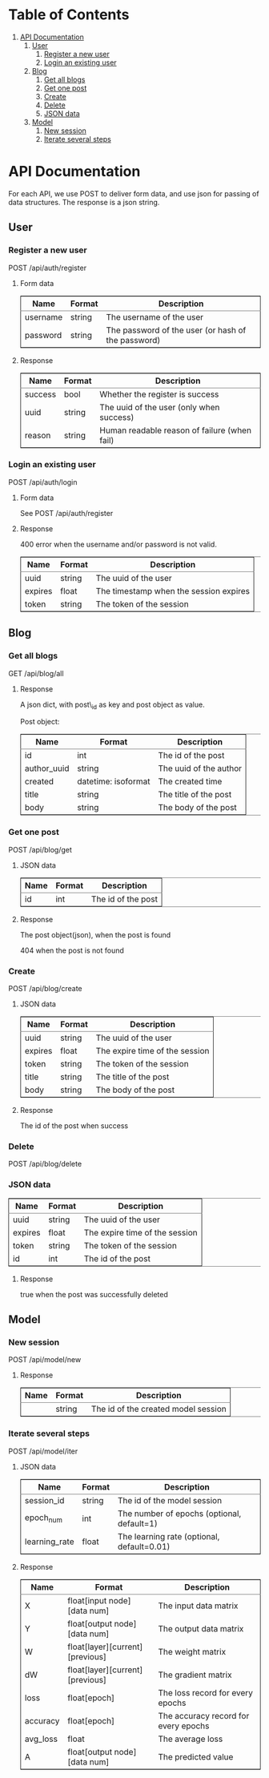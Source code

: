 
# Table of Contents

1.  [API Documentation](#orge7202ce)
    1.  [User](#orgd31c649)
        1.  [Register a new user](#org7f77355)
        2.  [Login an existing user](#orgd64fd97)
    2.  [Blog](#orge4e060e)
        1.  [Get all blogs](#orga5448da)
        2.  [Get one post](#orgfe5a74f)
        3.  [Create](#org5a673ef)
        4.  [Delete](#org8ce3319)
        5.  [JSON data](#org43a69ff)
    3.  [Model](#org6b25d0e)
        1.  [New session](#org6642a5f)
        2.  [Iterate several steps](#org5d96ee5)


<a id="orge7202ce"></a>

# API Documentation

For each API, we use POST to deliver form data, and use json for passing of
data structures. The response is a json string.


<a id="orgd31c649"></a>

## User


<a id="org7f77355"></a>

### Register a new user

POST /api/auth/register

1.  Form data

    <table border="2" cellspacing="0" cellpadding="6" rules="groups" frame="hsides">
    
    
    <colgroup>
    <col  class="org-left" />
    
    <col  class="org-left" />
    
    <col  class="org-left" />
    </colgroup>
    <thead>
    <tr>
    <th scope="col" class="org-left">Name</th>
    <th scope="col" class="org-left">Format</th>
    <th scope="col" class="org-left">Description</th>
    </tr>
    </thead>
    
    <tbody>
    <tr>
    <td class="org-left">username</td>
    <td class="org-left">string</td>
    <td class="org-left">The username of the user</td>
    </tr>
    
    
    <tr>
    <td class="org-left">password</td>
    <td class="org-left">string</td>
    <td class="org-left">The password of the user (or hash of the password)</td>
    </tr>
    </tbody>
    </table>

2.  Response

    <table border="2" cellspacing="0" cellpadding="6" rules="groups" frame="hsides">
    
    
    <colgroup>
    <col  class="org-left" />
    
    <col  class="org-left" />
    
    <col  class="org-left" />
    </colgroup>
    <thead>
    <tr>
    <th scope="col" class="org-left">Name</th>
    <th scope="col" class="org-left">Format</th>
    <th scope="col" class="org-left">Description</th>
    </tr>
    </thead>
    
    <tbody>
    <tr>
    <td class="org-left">success</td>
    <td class="org-left">bool</td>
    <td class="org-left">Whether the register is success</td>
    </tr>
    
    
    <tr>
    <td class="org-left">uuid</td>
    <td class="org-left">string</td>
    <td class="org-left">The uuid of the user (only when success)</td>
    </tr>
    
    
    <tr>
    <td class="org-left">reason</td>
    <td class="org-left">string</td>
    <td class="org-left">Human readable reason of failure (when fail)</td>
    </tr>
    </tbody>
    </table>


<a id="orgd64fd97"></a>

### Login an existing user

POST /api/auth/login

1.  Form data

    See POST /api/auth/register

2.  Response

    400 error when the username and/or password is not valid.
    
    <table border="2" cellspacing="0" cellpadding="6" rules="groups" frame="hsides">
    
    
    <colgroup>
    <col  class="org-left" />
    
    <col  class="org-left" />
    
    <col  class="org-left" />
    </colgroup>
    <thead>
    <tr>
    <th scope="col" class="org-left">Name</th>
    <th scope="col" class="org-left">Format</th>
    <th scope="col" class="org-left">Description</th>
    </tr>
    </thead>
    
    <tbody>
    <tr>
    <td class="org-left">uuid</td>
    <td class="org-left">string</td>
    <td class="org-left">The uuid of the user</td>
    </tr>
    
    
    <tr>
    <td class="org-left">expires</td>
    <td class="org-left">float</td>
    <td class="org-left">The timestamp when the session expires</td>
    </tr>
    
    
    <tr>
    <td class="org-left">token</td>
    <td class="org-left">string</td>
    <td class="org-left">The token of the session</td>
    </tr>
    </tbody>
    </table>


<a id="orge4e060e"></a>

## Blog


<a id="orga5448da"></a>

### Get all blogs

GET /api/blog/all

1.  Response

    A json dict, with post\\<sub>id</sub> as key and post object as value.
    
    Post object:
    
    <table border="2" cellspacing="0" cellpadding="6" rules="groups" frame="hsides">
    
    
    <colgroup>
    <col  class="org-left" />
    
    <col  class="org-left" />
    
    <col  class="org-left" />
    </colgroup>
    <thead>
    <tr>
    <th scope="col" class="org-left">Name</th>
    <th scope="col" class="org-left">Format</th>
    <th scope="col" class="org-left">Description</th>
    </tr>
    </thead>
    
    <tbody>
    <tr>
    <td class="org-left">id</td>
    <td class="org-left">int</td>
    <td class="org-left">The id of the post</td>
    </tr>
    
    
    <tr>
    <td class="org-left">author_uuid</td>
    <td class="org-left">string</td>
    <td class="org-left">The uuid of the author</td>
    </tr>
    
    
    <tr>
    <td class="org-left">created</td>
    <td class="org-left">datetime: isoformat</td>
    <td class="org-left">The created time</td>
    </tr>
    
    
    <tr>
    <td class="org-left">title</td>
    <td class="org-left">string</td>
    <td class="org-left">The title of the post</td>
    </tr>
    
    
    <tr>
    <td class="org-left">body</td>
    <td class="org-left">string</td>
    <td class="org-left">The body of the post</td>
    </tr>
    </tbody>
    </table>


<a id="orgfe5a74f"></a>

### Get one post

POST /api/blog/get

1.  JSON data

    <table border="2" cellspacing="0" cellpadding="6" rules="groups" frame="hsides">
    
    
    <colgroup>
    <col  class="org-left" />
    
    <col  class="org-left" />
    
    <col  class="org-left" />
    </colgroup>
    <thead>
    <tr>
    <th scope="col" class="org-left">Name</th>
    <th scope="col" class="org-left">Format</th>
    <th scope="col" class="org-left">Description</th>
    </tr>
    </thead>
    
    <tbody>
    <tr>
    <td class="org-left">id</td>
    <td class="org-left">int</td>
    <td class="org-left">The id of the post</td>
    </tr>
    </tbody>
    </table>

2.  Response

    The post object(json), when the post is found
    
    404 when the post is not found


<a id="org5a673ef"></a>

### Create

POST /api/blog/create

1.  JSON data

    <table border="2" cellspacing="0" cellpadding="6" rules="groups" frame="hsides">
    
    
    <colgroup>
    <col  class="org-left" />
    
    <col  class="org-left" />
    
    <col  class="org-left" />
    </colgroup>
    <thead>
    <tr>
    <th scope="col" class="org-left">Name</th>
    <th scope="col" class="org-left">Format</th>
    <th scope="col" class="org-left">Description</th>
    </tr>
    </thead>
    
    <tbody>
    <tr>
    <td class="org-left">uuid</td>
    <td class="org-left">string</td>
    <td class="org-left">The uuid of the user</td>
    </tr>
    
    
    <tr>
    <td class="org-left">expires</td>
    <td class="org-left">float</td>
    <td class="org-left">The expire time of the session</td>
    </tr>
    
    
    <tr>
    <td class="org-left">token</td>
    <td class="org-left">string</td>
    <td class="org-left">The token of the session</td>
    </tr>
    
    
    <tr>
    <td class="org-left">title</td>
    <td class="org-left">string</td>
    <td class="org-left">The title of the post</td>
    </tr>
    
    
    <tr>
    <td class="org-left">body</td>
    <td class="org-left">string</td>
    <td class="org-left">The body of the post</td>
    </tr>
    </tbody>
    </table>

2.  Response

    The id of the post when success


<a id="org8ce3319"></a>

### Delete

POST /api/blog/delete


<a id="org43a69ff"></a>

### JSON data

<table border="2" cellspacing="0" cellpadding="6" rules="groups" frame="hsides">


<colgroup>
<col  class="org-left" />

<col  class="org-left" />

<col  class="org-left" />
</colgroup>
<thead>
<tr>
<th scope="col" class="org-left">Name</th>
<th scope="col" class="org-left">Format</th>
<th scope="col" class="org-left">Description</th>
</tr>
</thead>

<tbody>
<tr>
<td class="org-left">uuid</td>
<td class="org-left">string</td>
<td class="org-left">The uuid of the user</td>
</tr>


<tr>
<td class="org-left">expires</td>
<td class="org-left">float</td>
<td class="org-left">The expire time of the session</td>
</tr>


<tr>
<td class="org-left">token</td>
<td class="org-left">string</td>
<td class="org-left">The token of the session</td>
</tr>


<tr>
<td class="org-left">id</td>
<td class="org-left">int</td>
<td class="org-left">The id of the post</td>
</tr>
</tbody>
</table>

1.  Response

    true when the post was successfully deleted


<a id="org6b25d0e"></a>

## Model


<a id="org6642a5f"></a>

### New session

POST /api/model/new

1.  Response

    <table border="2" cellspacing="0" cellpadding="6" rules="groups" frame="hsides">
    
    
    <colgroup>
    <col  class="org-left" />
    
    <col  class="org-left" />
    
    <col  class="org-left" />
    </colgroup>
    <thead>
    <tr>
    <th scope="col" class="org-left">Name</th>
    <th scope="col" class="org-left">Format</th>
    <th scope="col" class="org-left">Description</th>
    </tr>
    </thead>
    
    <tbody>
    <tr>
    <td class="org-left">&#xa0;</td>
    <td class="org-left">string</td>
    <td class="org-left">The id of the created model session</td>
    </tr>
    </tbody>
    </table>


<a id="org5d96ee5"></a>

### Iterate several steps

POST /api/model/iter

1.  JSON data

    <table border="2" cellspacing="0" cellpadding="6" rules="groups" frame="hsides">
    
    
    <colgroup>
    <col  class="org-left" />
    
    <col  class="org-left" />
    
    <col  class="org-left" />
    </colgroup>
    <thead>
    <tr>
    <th scope="col" class="org-left">Name</th>
    <th scope="col" class="org-left">Format</th>
    <th scope="col" class="org-left">Description</th>
    </tr>
    </thead>
    
    <tbody>
    <tr>
    <td class="org-left">session_id</td>
    <td class="org-left">string</td>
    <td class="org-left">The id of the model session</td>
    </tr>
    
    
    <tr>
    <td class="org-left">epoch<sub>num</sub></td>
    <td class="org-left">int</td>
    <td class="org-left">The number of epochs (optional, default=1)</td>
    </tr>
    
    
    <tr>
    <td class="org-left">learning_rate</td>
    <td class="org-left">float</td>
    <td class="org-left">The learning rate (optional, default=0.01)</td>
    </tr>
    </tbody>
    </table>

2.  Response

    <table border="2" cellspacing="0" cellpadding="6" rules="groups" frame="hsides">
    
    
    <colgroup>
    <col  class="org-left" />
    
    <col  class="org-left" />
    
    <col  class="org-left" />
    </colgroup>
    <thead>
    <tr>
    <th scope="col" class="org-left">Name</th>
    <th scope="col" class="org-left">Format</th>
    <th scope="col" class="org-left">Description</th>
    </tr>
    </thead>
    
    <tbody>
    <tr>
    <td class="org-left">X</td>
    <td class="org-left">float[input node][data num]</td>
    <td class="org-left">The input data matrix</td>
    </tr>
    
    
    <tr>
    <td class="org-left">Y</td>
    <td class="org-left">float[output node][data num]</td>
    <td class="org-left">The output data matrix</td>
    </tr>
    
    
    <tr>
    <td class="org-left">W</td>
    <td class="org-left">float[layer][current][previous]</td>
    <td class="org-left">The weight matrix</td>
    </tr>
    
    
    <tr>
    <td class="org-left">dW</td>
    <td class="org-left">float[layer][current][previous]</td>
    <td class="org-left">The gradient matrix</td>
    </tr>
    
    
    <tr>
    <td class="org-left">loss</td>
    <td class="org-left">float[epoch]</td>
    <td class="org-left">The loss record for every epochs</td>
    </tr>
    
    
    <tr>
    <td class="org-left">accuracy</td>
    <td class="org-left">float[epoch]</td>
    <td class="org-left">The accuracy record for every epochs</td>
    </tr>
    
    
    <tr>
    <td class="org-left">avg_loss</td>
    <td class="org-left">float</td>
    <td class="org-left">The average loss</td>
    </tr>
    
    
    <tr>
    <td class="org-left">A</td>
    <td class="org-left">float[output node][data num]</td>
    <td class="org-left">The predicted value</td>
    </tr>
    </tbody>
    </table>

